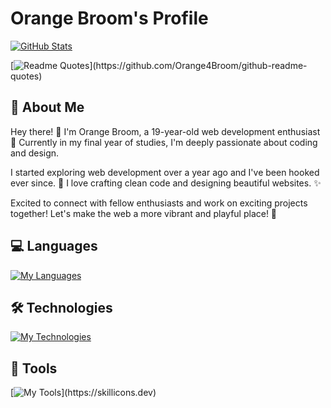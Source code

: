 # Orange Broom's Profile

[![GitHub Stats](https://github-readme-stats.vercel.app/api?username=Orange4Broom&theme=vue-dark&show_icons=true&hide_border=true&count_private=true&include_all_commits=true)](https://github.com/Orange4Broom)

[![Readme Quotes](https://quotes-github-readme.vercel.app/api?type=horizontal&theme=dark&quote=If%20someone%20eat%20healthy%20food,%20he%20will%20be%20healthy,%20and%20if%20someone%20eat%20unhealthy%20food,%20he%20will%20be%20unhealthy.)](https://github.com/Orange4Broom/github-readme-quotes)

## 🌟 About Me

Hey there! 👋 I'm Orange Broom, a 19-year-old web development enthusiast 🚀 Currently in my final year of studies, I'm deeply passionate about coding and design.

I started exploring web development over a year ago and I've been hooked ever since. 🎨 I love crafting clean code and designing beautiful websites. ✨

Excited to connect with fellow enthusiasts and work on exciting projects together!
Let's make the web a more vibrant and playful place! 🎉

## 💻 Languages

[![My Languages](https://skillicons.dev/icons?i=html,css,sass,js,ts,c)](https://skillicons.dev)

## 🛠️ Technologies

[![My Technologies](https://skillicons.dev/icons?i=react,nextjs,redux,vite,npm,yarn,bun,nodejs,postgres,mysql,firebase,linux,apple)](https://skillicons.dev)

## 🧰 Tools

[![My Tools](https://skillicons.dev/icons?i=figma,ai,github,gitlab,git,vscode,codepen,stackoverflow,devto,docker,netlify,)](https://skillicons.dev)
